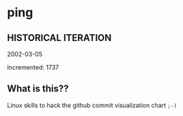 # ping

## HISTORICAL ITERATION
2002-03-05

Incremented: 1737

## What is this?? 
Linux skills to hack the github commit visualization chart `;-)`
